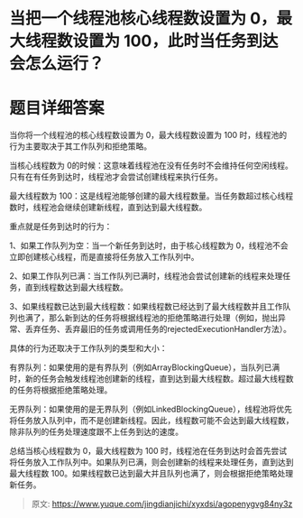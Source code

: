 # 当把一个线程池核心线程数设置为 0，最大线程数设置为 100，此时当任务到达会怎么运行？

# 题目详细答案
当你将一个线程池的核心线程数设置为 0，最大线程数设置为 100 时，线程池的行为主要取决于其工作队列和拒绝策略。

当核心线程数为 0的时候：这意味着线程池在没有任务时不会维持任何空闲线程。只有在有任务到达时，线程池才会尝试创建线程来执行任务。

最大线程数为 100：这是线程池能够创建的最大线程数量。当任务数超过核心线程数时，线程池会继续创建新线程，直到达到最大线程数。

重点就是任务到达时的行为：

1、如果工作队列为空：当一个新任务到达时，由于核心线程数为 0，线程池不会立即创建核心线程，而是直接将任务放入工作队列中。

2、如果工作队列已满：当工作队列已满时，线程池会尝试创建新的线程来处理任务，直到线程数达到最大线程数。

3、如果线程数已达到最大线程数：如果线程数已经达到了最大线程数并且工作队列也满了，那么新到达的任务将根据线程池的拒绝策略进行处理（例如，抛出异常、丢弃任务、丢弃最旧的任务或调用任务的rejectedExecutionHandler方法）。

具体的行为还取决于工作队列的类型和大小：

有界队列：如果使用的是有界队列（例如ArrayBlockingQueue），当队列已满时，新的任务会触发线程池创建新的线程，直到达到最大线程数。超过最大线程数的任务将根据拒绝策略处理。

无界队列：如果使用的是无界队列（例如LinkedBlockingQueue），线程池将优先将任务放入队列中，而不是创建新线程。因此，线程数可能不会达到最大线程数，除非队列的任务处理速度跟不上任务到达的速度。

总结当核心线程数为 0，最大线程数为 100 时，线程池在任务到达时会首先尝试将任务放入工作队列中。如果队列已满，则会创建新的线程来处理任务，直到达到最大线程数 100。如果线程数已达到最大并且队列也满了，则会根据拒绝策略处理新任务。



> 原文: <https://www.yuque.com/jingdianjichi/xyxdsi/agopenygvg84ny3z>